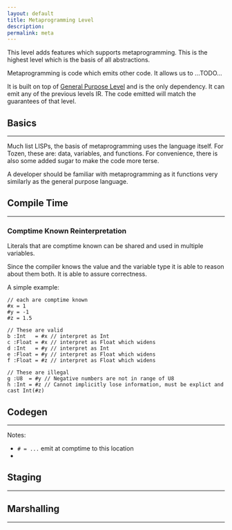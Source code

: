 ```yaml
---
layout: default
title: Metaprogramming Level
description: 
permalink: meta
---
```


This level adds features which supports metaprogramming.
This is the highest level which is the basis of all abstractions.

Metaprogramming is code which emits other code.
It allows us to ...TODO...

It is built on top of [General Purpose Level](./full) and is the only dependency.
It can emit any of the previous levels IR.
The code emitted will match the guarantees of that level.


## Basics
------------------------------------------------------------------------------------------------------------

Much list LISPs, the basis of metaprogramming uses the language itself.
For Tozen, these are: data, variables, and functions.
For convenience, there is also some added sugar to make the code more terse.

A developer should be familiar with metaprogramming as it functions very similarly as the general purpose language.



## Compile Time
------------------------------------------------------------------------------------------------------------

### Comptime Known Reinterpretation

Literals that are comptime known can be shared and used in multiple variables.

Since the compiler knows the value and the variable type it is able to reason about them both.
It is able to assure correctness.

A simple example:
```
// each are comptime known
#x = 1
#y = -1
#z = 1.5

// These are valid
b :Int   = #x // interpret as Int
c :Float = #x // interpret as Float which widens
d :Int   = #y // interpret as Int
e :Float = #y // interpret as Float which widens
f :Float = #z // interpret as Float which widens

// These are illegal
g :U8  = #y // Negative numbers are not in range of U8
h :Int = #z // Cannot implicitly lose information, must be explict and cast Int(#z)
```

## Codegen
------------------------------------------------------------------------------------------------------------

Notes:
* `# = ...` emit at comptime to this location
* 

## Staging
------------------------------------------------------------------------------------------------------------


## Marshalling
------------------------------------------------------------------------------------------------------------




